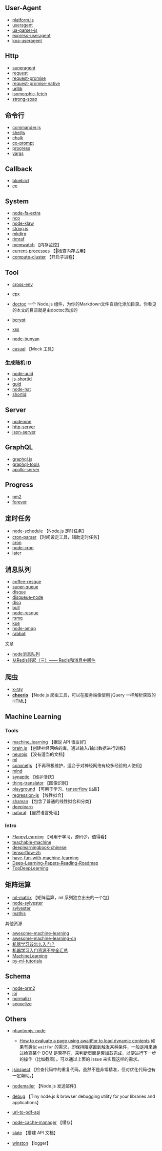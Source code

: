 
## User-Agent

- [platform.js](https://github.com/bestiejs/platform.js)
- [useragent](https://github.com/3rd-Eden/useragent)
- [ua-parser-js](https://github.com/faisalman/ua-parser-js)
- [express-useragent](https://github.com/biggora/express-useragent/)
- [koa-useragent](https://github.com/rvboris/koa-useragent)

## Http

- [superagent](https://github.com/visionmedia/superagent)
- [request](https://github.com/request/request)
- [request-promise](https://github.com/request/request-promise)
- [request-promise-native](https://github.com/request/request-promise-native)
- [urllib](https://github.com/node-modules/urllib)
- [isomorphic-fetch](https://github.com/matthew-andrews/isomorphic-fetch)
- [strong-soap](https://github.com/strongloop/strong-soap)

## 命令行

- [commander.js](https://github.com/tj/commander.js)
- [shelljs](https://github.com/shelljs/shelljs)
- [chalk](https://github.com/chalk/chalk)
- [co-prompt](https://github.com/tj/co-prompt)
- [progress](https://github.com/visionmedia/node-progress)
- [yargs](https://github.com/yargs/yargs)

## Callback

- [bluebird](https://github.com/petkaantonov/bluebird)
- [co](https://github.com/tj/co)

## System

- [node-fs-extra](https://github.com/jprichardson/node-fs-extra)
- [ncp](https://github.com/AvianFlu/ncp)
- [node-klaw](https://github.com/jprichardson/node-klaw)
- [string.js](https://github.com/jprichardson/string.js)
- [mkdirp](https://github.com/substack/node-mkdirp)
- [rimraf](https://github.com/isaacs/rimraf)
- [memwatch](https://github.com/lloyd/node-memwatch) 【内存监控】
- [current-processes](https://github.com/branneman/current-processes) 【检查内存占用】
- [compute-cluster](https://github.com/lloyd/node-compute-cluster) 【开启子进程】

## Tool

- [cross-env](https://github.com/kentcdodds/cross-env)
- [cpx](https://github.com/mysticatea/cpx)
- [doctoc](https://github.com/thlorenz/doctoc)
  一个 Node.js 组件，为你的Markdown文件自动化添加目录。你看见的本文的目录就是由doctoc添加的

- [bcrypt](https://github.com/kelektiv/node.bcrypt.js)
- [xss](https://github.com/leizongmin/js-xss)
- [node-bunyan](https://github.com/trentm/node-bunyan)
- [casual](https://github.com/boo1ean/casual) 【Mock 工具】

### 生成随机 ID

- [node-uuid](https://github.com/kelektiv/node-uuid)
- [js-shortid](https://github.com/zzzhan/js-shortid)
- [guid](https://github.com/dandean/guid)
- [node-hat](https://github.com/substack/node-hat)
- [shortid](https://github.com/dylang/shortid)

## Server

- [nodemon](https://github.com/remy/nodemon)
- [http-server](https://github.com/indexzero/http-server)
- [json-server](https://github.com/typicode/json-server)

## GraphQL

- [graphql.js](https://github.com/graphql/graphql-js/)
- [graphql-tools](https://github.com/apollographql/graphql-tools)
- [apollo-server](https://github.com/apollographql/apollo-server)

## Progress

- [pm2](https://github.com/Unitech/pm2)
- [forever](https://github.com/foreverjs/forever)

## 定时任务

- [node-schedule](https://github.com/node-schedule/node-schedule) 【Node.js 定时任务】
- [cron-parser](https://github.com/harrisiirak/cron-parser) 【时间设定工具，辅助定时任务】
- [cron](https://github.com/kelektiv/node-cron)
- [node-cron](https://github.com/merencia/node-cron)
- [later](https://github.com/bunkat/later)

## 消息队列

- [coffee-resque](https://github.com/technoweenie/coffee-resque)
- [super-queue](https://github.com/SuperID/super-queue)
- [disque](https://github.com/antirez/disque)
- [disqueue-node](https://github.com/gideonairex/disqueue-node)
- [disq](https://github.com/djanowski/disq)
- [bull](https://github.com/OptimalBits/bull)
- [node-resque](https://github.com/taskrabbit/node-resque)
- [rsmq](https://github.com/smrchy/rsmq)
- [kue](https://github.com/Automattic/kue)
- [node-amqp](https://github.com/postwait/node-amqp)
- [rabbot](https://github.com/arobson/rabbot)

文章

- [node消息队列](https://mp.weixin.qq.com/s?__biz=MzAxMTU0NTc4Nw==&mid=222389072&idx=1&sn=c0baf99bda2c74aa8b4fd0e2a2b14096#rd)
- [从Redis谈起（三）—— Redis和消息中间件](https://mp.weixin.qq.com/s?__biz=MzAxMjgyMTY1NA==&mid=401601934&idx=1&sn=f87768708cdfe54fb6c302f203f3af44#rd)

## 爬虫

- [x-ray](https://github.com/matthewmueller/x-ray)
- [**cheerio**](https://github.com/cheeriojs/cheerio) 【Node.js 爬虫工具，可以在服务端像使用 jQuery 一样解析获取的 HTML】

## Machine Learning

### Tools

- [machine_learning](https://github.com/junku901/machine_learning) 【据说 API 很友好】
- [brain.js](https://github.com/harthur-org/brain.js/) 【创建神经网络的库，通过输入/输出数据进行训练】
- [neurojs](https://github.com/janhuenermann/neurojs) 【没有适当的文档】
- [ml](https://github.com/mljs/ml)
- [convnetjs](https://github.com/karpathy/convnetjs) 【不再积极维护，适合于对神经网络有较多经验的人使用】
- [mind](https://github.com/stevenmiller888/mind)
- [synaptic](https://github.com/cazala/synaptic) 【维护活跃】
- [thing-translator](https://github.com/dmotz/thing-translator) 【图像识别】
- [playground](https://github.com/tensorflow/playground) 【可用于学习，[tensorflow](https://github.com/tensorflow) 出品】
- [regression-js](https://github.com/tom-alexander/regression-js) 【线性拟合】
- [shaman](https://github.com/luccastera/shaman) 【包含了普通的线性拟合和分类】
- [deeplearn](https://github.com/PAIR-code/deeplearnjs)
- [natural](https://github.com/NaturalNode/natural) 【自然语言处理】

### Intro

- [FlappyLearning](https://github.com/xviniette/FlappyLearning) 【可用于学习，源码少，值得看】
- [teachable-machine](https://github.com/googlecreativelab/teachable-machine)
- [deeplearningbook-chinese](https://github.com/exacity/deeplearningbook-chinese)
- [tensorflow-zh](https://github.com/jikexueyuanwiki/tensorflow-zh)
- [have-fun-with-machine-learning](https://github.com/humphd/have-fun-with-machine-learning)
- [Deep-Learning-Papers-Reading-Roadmap](https://github.com/songrotek/Deep-Learning-Papers-Reading-Roadmap)
- [TopDeepLearning](https://github.com/aymericdamien/TopDeepLearning)

## 矩阵运算

- [ml-matrix](https://github.com/mljs/matrix) 【矩阵运算，ml 系列独立出去的一个包】
- [node-sylvester](https://github.com/NaturalNode/node-sylvester)
- [sylvester](https://github.com/jcoglan/sylvester)
- [mathjs](https://github.com/josdejong/mathjs)

其他资源

- [awesome-machine-learning](https://github.com/josephmisiti/awesome-machine-learning)
- [awesome-machine-learning-cn](https://github.com/jobbole/awesome-machine-learning-cn)
- [机器学习该怎么入门？](https://www.zhihu.com/question/20691338)
- [机器学习入门资源不完全汇总](http://ml.memect.com/article/machine-learning-guide.html#%E5%85%A5%E9%97%A8%E6%94%BB%E7%95%A5)
- [MachineLearning](https://github.com/apachecn/MachineLearning)
- [py-ml-tutorials](https://github.com/MorvanZhou/tutorials)

## Schema

- [node-orm2](https://github.com/dresende/node-orm2)
- [joi](https://github.com/hapijs/joi)
- [normalizr](https://github.com/paularmstrong/normalizr)
- [sequelize](https://github.com/sequelize/sequelize)

## Others

- [phantomjs-node](https://github.com/amir20/phantomjs-node)
  - [How to evaluate a page using awaitFor to load dynamic contents](https://github.com/amir20/phantomjs-node/issues/431)
  如果有类似 `waitFor` 的需求，即保持阻塞直到触发某种条件，一般是用来通过检查某个 DOM 是否存在，来判断页面是否加载完成，以便进行下一步的操作（比如截图）。可以通过上面的 issue 来实现这样的需求。

- [jsinspect](https://github.com/danielstjules/jsinspect) 【检查代码中的重复代码，虽然不是非常精准，但对优化代码也有一定帮助。】
- [nodemailer](https://github.com/nodemailer/nodemailer) 【Node.js 发送邮件】
- [debug](https://github.com/visionmedia/debug) 【Tiny node.js & browser debugging utility for your libraries and applications】
- [url-to-pdf-api](https://github.com/alvarcarto/url-to-pdf-api)
- [node-cache-manager](https://github.com/BryanDonovan/node-cache-manager) 【缓存】
- [slate](https://github.com/lord/slate) 【搭建 API 文档】
- [winston](https://github.com/winstonjs/winston) 【logger】
